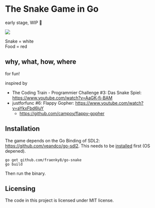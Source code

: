 # The Snake Game in Go
early stage, WIP :snake:

![](https://raw.githubusercontent.com/fraenky8/go-snake/master/screenshot.png)

Snake = white<br>
Food = red

## why, what, how, where
for fun!

inspired by 
- The Coding Train - Programmier Challenge #3: Das Snake Spiel: https://www.youtube.com/watch?v=AaGK-fj-BAM
- justforfunc #6: Flappy Gopher: https://www.youtube.com/watch?v=aYkxFbd6luY
  - https://github.com/campoy/flappy-gopher 

## Installation
The game depends on the Go Binding of SDL2: https://github.com/veandco/go-sdl2.
This needs to be [installed](https://github.com/veandco/go-sdl2#requirements) first (OS depened).

```
go get github.com/fraenky8/go-snake
go build
```

Then run the binary.

## Licensing

The code in this project is licensed under MIT license.